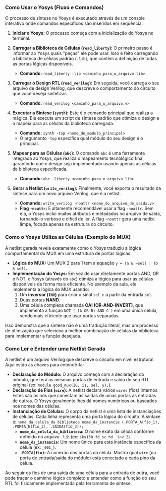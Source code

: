 ### Como Usar o Yosys (Fluxo e Comandos)

O processo de síntese no Yosys é executado através de um console interativo onde comandos específicos são inseridos em sequência.

1.  **Iniciar o Yosys:** O processo começa com a inicialização do Yosys no terminal.

2.  **Carregar a Biblioteca de Células (`read_liberty`):** O primeiro passo é informar ao Yosys quais "peças" ele pode usar. Isso é feito carregando a biblioteca de células padrão (`.lib`), que contém a definição de todas as portas lógicas disponíveis.
    * **Comando:** `read_liberty -lib <caminho_para_o_arquivo.lib>`

3.  **Carregar o Design RTL (`read_verilog`):** Em seguida, você carrega o seu arquivo de design Verilog, que descreve o comportamento do circuito que você deseja sintetizar.
    * **Comando:** `read_verilog <caminho_para_o_arquivo.v>`

4.  **Executar a Síntese (`synth`):** Este é o comando principal que realiza a mágica. Ele executa um script de síntese padrão que otimiza o design e o mapeia para as células da biblioteca carregada.
    * **Comando:** `synth -top <nome_do_modulo_principal>`
    * O argumento `-top` especifica qual módulo do seu design é o principal.

5.  **Mapear para as Células (`abc`):** O comando `abc` é uma ferramenta integrada ao Yosys, que realiza o mapeamento tecnológico final, garantindo que o design seja implementado usando apenas as células da biblioteca especificada.
    * **Comando:** `abc -liberty <caminho_para_o_arquivo.lib>`

6.  **Gerar a Netlist (`write_verilog`):** Finalmente, você exporta o resultado da síntese para um novo arquivo Verilog, que é a netlist.
    * **Comando:** `write_verilog -noattr <nome_do_arquivo_de_saida.v>`
    * **Flag `-noattr`:** É altamente recomendável usar a flag `-noattr`. Sem ela, o Yosys inclui muitos atributos e metadados no arquivo de saída, tornando-o verboso e difícil de ler. A flag `-noattr` gera uma netlist limpa, focada apenas na estrutura do circuito.

### Como o Yosys Utiliza as Células (Exemplo do MUX)

A netlist gerada revela exatamente como o Yosys traduziu a lógica comportamental do MUX em uma estrutura de portas lógicas.

* **Lógica do MUX:** Um MUX 2 para 1 tem a equação `y = (a & ~sel) | (b & sel)`.
* **Implementação do Yosys:** Em vez de usar diretamente portas AND, OR e NOT, o Yosys (através do `abc`) otimiza a lógica para usar as células disponíveis da forma mais eficiente. No exemplo da aula, ele implementa a lógica do MUX usando:
    1.  Um **inversor (`INV`)** para criar o sinal `sel_n` a partir da entrada `sel`.
    2.  Duas portas **NAND**.
    3.  Uma célula complexa chamada **OAI (OR-AND-INVERT)**, que implementa a função `NOT ( (A OR B) AND C )` em uma única célula, sendo mais eficiente que usar portas separadas.

Isso demonstra que a síntese não é uma tradução literal, mas um processo de otimização que seleciona a melhor combinação de células da biblioteca para implementar a função desejada.

### Como Ler e Entender uma Netlist Gerada

A netlist é um arquivo Verilog que descreve o circuito em nível estrutural. Aqui estão as chaves para entendê-la:

* **Declaração do Módulo:** O arquivo começa com a declaração do módulo, que terá as mesmas portas de entrada e saída do seu RTL original (ex: `module good_mux(i0, i1, sel, y);`).
* **Declaração de Fios (`wire`):** A netlist declara vários `wires` (fios) internos. Estes são os nós que conectam as saídas de umas portas às entradas de outras. O Yosys geralmente lhes dá nomes numéricos ou baseados nos nomes das células.
* **Instanciação de Células:** O corpo da netlist é uma lista de instanciações de células. Cada linha representa uma porta lógica do circuito. A sintaxe é:
    `nome_da_celula_da_biblioteca nome_da_instancia (.PORTA_A(fio_1), .PORTA_B(fio_2), .SAIDA(fio_3));`
    * **`nome_da_celula_da_biblioteca`:** O nome exato da célula conforme definido no arquivo `.lib` (ex: `sky130_fd_sc_hd__inv_2`).
    * **`nome_da_instancia`:** Um nome único para esta instância específica da célula (ex: `_001_`).
    * **`.PORTA(fio)`:** A conexão das portas da célula. Mostra qual `wire` (ou porta de entrada/saída do módulo) está conectado a cada pino da célula.

Ao seguir os fios de uma saída de uma célula para a entrada de outra, você pode traçar o caminho lógico completo e entender como a função do seu RTL foi fisicamente implementada pela ferramenta de síntese.
